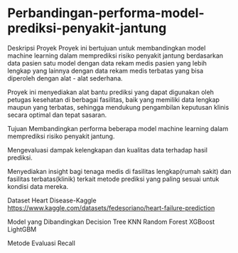 # Perbandingan-performa-model-prediksi-penyakit-jantung

Deskripsi Proyek
Proyek ini bertujuan untuk membandingkan model machine learning dalam memprediksi risiko penyakit jantung berdasarkan data pasien satu model dengan data rekam medis pasien yang lebih lengkap yang lainnya dengan data rekam medis terbatas yang bisa diperoleh dengan alat - alat sederhana.

Proyek ini menyediakan alat bantu prediksi yang dapat digunakan oleh petugas kesehatan di berbagai fasilitas, baik yang memiliki data lengkap maupun yang terbatas, sehingga mendukung pengambilan keputusan klinis secara optimal dan tepat sasaran.

Tujuan
Membandingkan performa beberapa model machine learning dalam memprediksi risiko penyakit jantung.

Mengevaluasi dampak kelengkapan dan kualitas data terhadap hasil prediksi.

Menyediakan insight bagi tenaga medis di fasilitas lengkap(rumah sakit) dan fasilitas terbatas(klinik) terkait metode prediksi yang paling sesuai untuk kondisi data mereka.

Dataset
Heart Disease-Kaggle
https://www.kaggle.com/datasets/fedesoriano/heart-failure-prediction

Model yang Dibandingkan
Decision Tree
KNN
Random Forest
XGBoost
LightGBM

Metode Evaluasi
Recall
